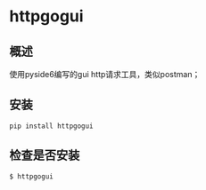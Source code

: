 # httpgogui
## 概述
使用pyside6编写的gui http请求工具，类似postman；
## 安装
```
pip install httpgogui
```
## 检查是否安装
```
$ httpgogui
```